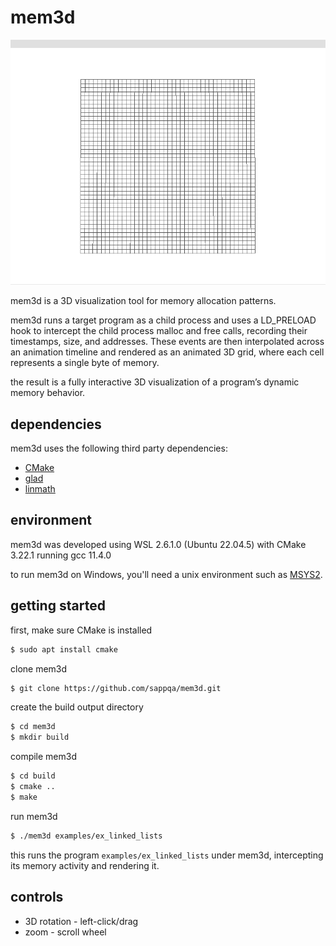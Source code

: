 # mem3d

![](demo.gif)

mem3d is a 3D visualization tool for memory allocation patterns.

mem3d runs a target program as a child process and uses a LD_PRELOAD hook to intercept the child process malloc and free calls, recording their timestamps, size, and addresses. These events are then interpolated across an animation timeline and rendered as an animated 3D grid, where each cell represents a single byte of memory.

the result is a fully interactive 3D visualization of a program’s dynamic memory behavior.

## dependencies

mem3d uses the following third party dependencies:

* [CMake](https://cmake.org/)
* [glad](https://github.com/Dav1dde/glad)
* [linmath](https://github.com/datenwolf/linmath.h)

## environment

mem3d was developed using WSL 2.6.1.0 (Ubuntu 22.04.5) with CMake 3.22.1 running gcc 11.4.0

to run mem3d on Windows, you'll need a unix environment such as [MSYS2](https://www.msys2.org/).

## getting started

first, make sure CMake is installed

```sh
$ sudo apt install cmake
```

clone mem3d

```sh
$ git clone https://github.com/sappqa/mem3d.git
```

create the build output directory

```sh
$ cd mem3d
$ mkdir build
```

compile mem3d

```sh
$ cd build
$ cmake ..
$ make
```

run mem3d

```sh
$ ./mem3d examples/ex_linked_lists
```

this runs the program `examples/ex_linked_lists` under mem3d, intercepting its memory activity and rendering it.

## controls

* 3D rotation - left-click/drag
* zoom - scroll wheel
